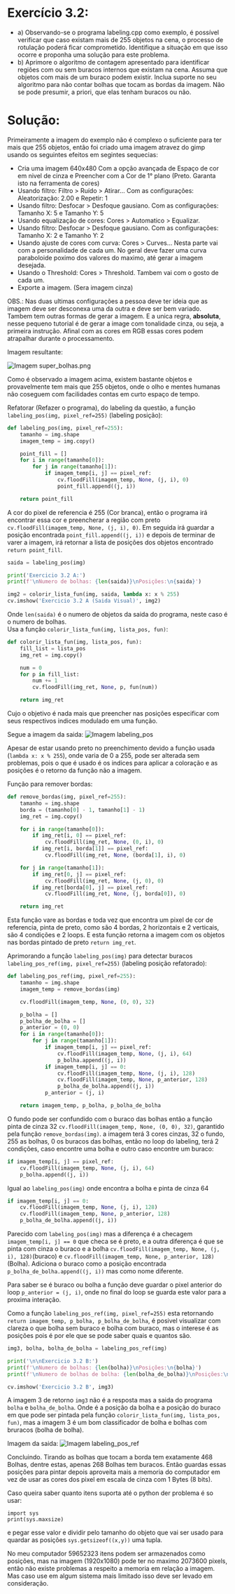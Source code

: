# Exercício 3.2:
 - a) Observando-se o programa labeling.cpp como exemplo, é possível verificar que caso existam mais de 255 objetos na cena, o processo de rotulação poderá ficar comprometido. Identifique a situação em que isso ocorre e proponha uma solução para este problema.
 - b) Aprimore o algoritmo de contagem apresentado para identificar regiões com ou sem buracos internos que existam na cena. Assuma que objetos com mais de um buraco podem existir. Inclua suporte no seu algoritmo para não contar bolhas que tocam as bordas da imagem. Não se pode presumir, a priori, que elas tenham buracos ou não.
  
# Solução:
Primeiramente a imagem do exemplo não é complexo o suficiente para ter mais que 255 objetos, então foi criado uma imagem atravez do gimp usando os seguintes efeitos em segintes sequecias:  
 - Cria uma imagem 640x480 Com a opção avançada de Espaço de cor em nivel de cinza e Preencher com a Cor de 1° plano (Preto. Garanta isto na ferramenta de cores)
 - Usando filtro: Filtro > Ruído > Atirar... Com as configurações: Aleatorização: 2.00 e Repetir: 1
 - Usando filtro: Desfocar > Desfoque gausiano. Com as configurações: Tamanho X: 5 e Tamanho Y: 5
 - Usando equalização de cores: Cores > Automatico > Equalizar.
 - Usando filtro: Desfocar > Desfoque gausiano. Com as configurações: Tamanho X: 2 e Tamanho Y: 2
 - Usando ajuste de cores com curva: Cores > Curves... Nesta parte vai com a personalidade de cada um. No geral deve fazer uma curva paraboloide poximo dos valores do maximo, até gerar a imagem desejada.
 - Usando o Threshold: Cores > Threshold. Tambem vai com o gosto de cada um.
 - Exporte a imagem. (Sera imagem cinza)  

OBS.: Nas duas ultimas configurações a pessoa deve ter ideia que as imagem deve ser desconexa uma da outra e deve ser bem variado. Tambem tem outras formas de gerar a imagem. E a unica regra, **absoluta**, nesse pequeno tutorial é de gerar a image com tonalidade cinza, ou seja, a primeira instrução. Afinal com as cores em RGB essas cores podem atrapalhar durante o processamento.  

Imagem resultante:

![Imagem super_bolhas.png](https://github.com/WilliamBronzo/OpenCV_Python_UFRN_DCA/blob/master/Imagens/super_bolhas.png)

Como é observado a imagem acima, existem bastante objetos e provavelmente tem mais que 255 objetos, onde o olho e mentes humanas não coseguem com facilidades contas em curto espaço de tempo.

Refatorar (Refazer o programa), do labeling da questão, a função `labeling_pos(img, pixel_ref=255)` (labeling posição):
```Python
def labeling_pos(img, pixel_ref=255):
    tamanho = img.shape
    imagem_temp = img.copy()

    point_fill = []
    for i in range(tamanho[0]):
        for j in range(tamanho[1]):
            if imagem_temp[i, j] == pixel_ref:
                cv.floodFill(imagem_temp, None, (j, i), 0)
                point_fill.append((j, i))

    return point_fill
```
A cor do pixel de referencia é 255 (Cor branca), então o programa irá encontrar essa cor e preencherar a região com preto `cv.floodFill(imagem_temp, None, (j, i), 0)`. Em seguida irá guardar a posição encontrada `point_fill.append((j, i))` e depois de terminar de varer a imagem, irá retornar a lista de posições dos objetos encontrado `return point_fill`.  

```Python
saida = labeling_pos(img)

print('Exercicio 3.2 A:')
print(f'\nNumero de bolhas: {len(saida)}\nPosições:\n{saida}')

img2 = colorir_lista_fun(img, saida, lambda x: x % 255)
cv.imshow('Exercicio 3.2 A (Saida Visual)', img2)
```
Onde `len(saida)` é o numero de objetos da saida do programa, neste caso é o numero de bolhas.  
Usa a função `colorir_lista_fun(img, lista_pos, fun)`:
```Python
def colorir_lista_fun(img, lista_pos, fun):
    fill_list = lista_pos
    img_ret = img.copy()

    num = 0
    for p in fill_list:
        num += 1
        cv.floodFill(img_ret, None, p, fun(num))

    return img_ret
```
Cujo o objetivo é nada mais que preencher nas posições especificar com seus respectivos indices modulado em uma função.

Segue a imagem da saida:
![Imagem labeling_pos](https://github.com/WilliamBronzo/OpenCV_Python_UFRN_DCA/blob/master/Imagens/pycharm64_2020-10-12_18-39-30.png)

Apesar de estar usando preto no preenchimento devido a função usada (`lambda x: x % 255`), onde varia de 0 a 255, pode ser alterada sem problemas, pois o que é usado é os indices para aplicar a coloração e as posições é o retorno da função não a imagem.

Função para remover bordas:
```Python
def remove_bordas(img, pixel_ref=255):
    tamanho = img.shape
    borda = (tamanho[0] - 1, tamanho[1] - 1)
    img_ret = img.copy()

    for i in range(tamanho[0]):
        if img_ret[i, 0] == pixel_ref:
            cv.floodFill(img_ret, None, (0, i), 0)
        if img_ret[i, borda[1]] == pixel_ref:
            cv.floodFill(img_ret, None, (borda[1], i), 0)

    for j in range(tamanho[1]):
        if img_ret[0, j] == pixel_ref:
            cv.floodFill(img_ret, None, (j, 0), 0)
        if img_ret[borda[0], j] == pixel_ref:
            cv.floodFill(img_ret, None, (j, borda[0]), 0)

    return img_ret
```
Esta função vare as bordas e toda vez que encontra um pixel de cor de referencia, pinta de preto, como são 4 bordas, 2 horizontais e 2 verticais, são 4 condições e 2 loops. E esta função retorna a imagem com os objetos nas bordas pintado de preto `return img_ret`.

Aprimorando a função `labeling_pos(img)` para detectar buracos `labeling_pos_ref(img, pixel_ref=255)` (labeling posição refatorado):

```Python
def labeling_pos_ref(img, pixel_ref=255):
    tamanho = img.shape
    imagem_temp = remove_bordas(img)

    cv.floodFill(imagem_temp, None, (0, 0), 32)

    p_bolha = []
    p_bolha_de_bolha = []
    p_anterior = (0, 0)
    for i in range(tamanho[0]):
        for j in range(tamanho[1]):
            if imagem_temp[i, j] == pixel_ref:
                cv.floodFill(imagem_temp, None, (j, i), 64)
                p_bolha.append((j, i))
            if imagem_temp[i, j] == 0:
                cv.floodFill(imagem_temp, None, (j, i), 128)
                cv.floodFill(imagem_temp, None, p_anterior, 128)
                p_bolha_de_bolha.append((j, i))
            p_anterior = (j, i)

    return imagem_temp, p_bolha, p_bolha_de_bolha
```
O fundo pode ser confundido com o buraco das bolhas então a função pinta de cinza 32 `cv.floodFill(imagem_temp, None, (0, 0), 32)`, garantido pela função `remove_bordas(img)`. a imagem terá 3 cores cinzas, 32 o fundo, 255 as bolhas, 0 os buracos das bolhas, então no loop do labeling, terá 2 condições, caso encontre uma bolha e outro caso encontre um buraco:

```Python
if imagem_temp[i, j] == pixel_ref:
    cv.floodFill(imagem_temp, None, (j, i), 64)
    p_bolha.append((j, i))
```
Igual ao `labeling_pos(img)` onde encontra a bolha e pinta de cinza 64

```Python
if imagem_temp[i, j] == 0:
    cv.floodFill(imagem_temp, None, (j, i), 128)
    cv.floodFill(imagem_temp, None, p_anterior, 128)
    p_bolha_de_bolha.append((j, i))
```
Parecido com `labeling_pos(img)` mas a diferença é a checagem `imagem_temp[i, j] == 0` que checa se é preto, e a outra diferença é que se pinta com cinza o buraco e a bolha `cv.floodFill(imagem_temp, None, (j, i), 128)`(buraco) e `cv.floodFill(imagem_temp, None, p_anterior, 128)` (Bolha). Adiciona o buraco como a posição encontrada `p_bolha_de_bolha.append((j, i))` mas como nome diferente.

Para saber se é buraco ou bolha a função deve guardar o pixel anterior do loop `p_anterior = (j, i)`, onde no final do loop se guarda este valor para a proxima interação.

Como a função `labeling_pos_ref(img, pixel_ref=255)` esta retornando `return imagem_temp, p_bolha, p_bolha_de_bolha`, é posivel visualizar com clareza o que bolha sem buraco e bolha com buraco, mas o interese é as posições pois é por ele que se pode saber quais e quantos são.

```Python
img3, bolha, bolha_de_bolha = labeling_pos_ref(img)

print('\n\nExercicio 3.2 B:')
print(f'\nNumero de bolhas: {len(bolha)}\nPosições:\n{bolha}')
print(f'\nNumero de bolhas de bolha: {len(bolha_de_bolha)}\nPosições:\n{bolha_de_bolha}')

cv.imshow('Exercicio 3.2 B', img3)
```
A imagem 3 de retorno `img3` não é a resposta mas a saida do programa `bolha` e `bolha_de_bolha`. Onde é a posição da bolha e a posição do buraco em que pode ser pintada pela função `colorir_lista_fun(img, lista_pos, fun)`, mas a imagem 3 é um bom classificador de bolha e bolhas com bruracos (bolha de bolha).

Imagem da saida:
![Imagem labeling_pos_ref](https://github.com/WilliamBronzo/OpenCV_Python_UFRN_DCA/blob/master/Imagens/pycharm64_2020-10-12_19-15-16.png)

Concluindo. Tirando as bolhas que tocam a borda tem exatamente 468 Bolhas, dentre estas, apenas 268 Bolhas tem buracos. Então guardas essas posições para pintar depois aproveita mais a memoria do computador em vez de usar as cores dos pixel em escala de cinza com 1 Bytes (8 bits). 

Caso queira saber quanto itens suporta até o python der problema é so usar:
```
import sys
print(sys.maxsize)
```
e pegar esse valor e dividir pelo tamanho do objeto que vai ser usado para quardar as posições `sys.getsizeof((x,y))` uma tupla.

No meu computador 59652323 itens podem ser armazenados como posições, mas na imagem (1920x1080) pode ter no maximo 2073600 pixels, então não existe problemas a respeito a memoria em relação a imagem. Mas caso use em algum sistema mais limitado isso deve ser levado em consideração.
